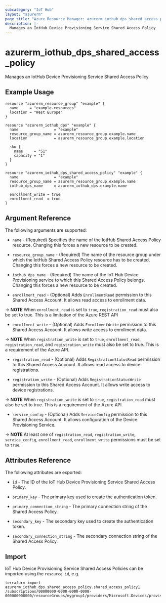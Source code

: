 ```yaml
---
subcategory: "IoT Hub"
layout: "azurerm"
page_title: "Azure Resource Manager: azurerm_iothub_dps_shared_access_policy"
description: |-
  Manages an IotHub Device Provisioning Service Shared Access Policy
---
```


# azurerm_iothub_dps_shared_access_policy

Manages an IotHub Device Provisioning Service Shared Access Policy

## Example Usage

```hcl
resource "azurerm_resource_group" "example" {
  name     = "example-resources"
  location = "West Europe"
}

resource "azurerm_iothub_dps" "example" {
  name                = "example"
  resource_group_name = azurerm_resource_group.example.name
  location            = azurerm_resource_group.example.location

  sku {
    name     = "S1"
    capacity = "1"
  }
}

resource "azurerm_iothub_dps_shared_access_policy" "example" {
  name                = "example"
  resource_group_name = azurerm_resource_group.example.name
  iothub_dps_name     = azurerm_iothub_dps.example.name

  enrollment_write = true
  enrollment_read  = true
}
```

## Argument Reference

The following arguments are supported:

* `name` - (Required) Specifies the name of the IotHub Shared Access Policy resource. Changing this forces a new resource to be created.

* `resource_group_name` - (Required) The name of the resource group under which the IotHub Shared Access Policy resource has to be created. Changing this forces a new resource to be created.

* `iothub_dps_name` - (Required) The name of the IoT Hub Device Provisioning service to which this Shared Access Policy belongs. Changing this forces a new resource to be created.

* `enrollment_read` - (Optional) Adds `EnrollmentRead` permission to this Shared Access Account. It allows read access to enrollment data.

-> **NOTE** When `enrollment_read` is set to `true`, `registration_read` must also be set to true. This is a limitation of the Azure REST API

* `enrollment_write` - (Optional) Adds `EnrollmentWrite` permission to this Shared Access Account. It allows write access to enrollment data.

-> **NOTE** When `registration_write` is set to `true`, `enrollment_read`, `registration_read`, and `registration_write` must also be set to true. This is a requirement of the Azure API.

* `registration_read` - (Optional) Adds `RegistrationStatusRead` permission to this Shared Access Account. It allows read access to device registrations.

* `registration_write` - (Optional) Adds `RegistrationStatusWrite` permission to this Shared Access Account. It allows write access to device registrations.

-> **NOTE** When `registration_write` is set to `true`, `registration_read` must also be set to true. This is a requirement of the Azure API.

* `service_config` - (Optional) Adds `ServiceConfig` permission to this Shared Access Account. It allows configuration of the Device Provisioning Service.

-> **NOTE** At least one of `registration_read`, `registration_write`, `service_config`, `enrollment_read`, `enrollment_write` permissions must be set to `true`.

## Attributes Reference

The following attributes are exported:

* `id` - The ID of the IoT Hub Device Provisioning Service Shared Access Policy.

* `primary_key` - The primary key used to create the authentication token.

* `primary_connection_string` - The primary connection string of the Shared Access Policy.

* `secondary_key` - The secondary key used to create the authentication token.

* `secondary_connection_string` - The secondary connection string of the Shared Access Policy.

## Import

IoT Hub Device Provisioning Service Shared Access Policies can be imported using the `resource id`, e.g.

```shell
terraform import azurerm_iothub_dps_shared_access_policy.shared_access_policy1 /subscriptions/00000000-0000-0000-0000-000000000000/resourceGroups/mygroup1/providers/Microsoft.Devices/provisioningServices/dps1/keys/shared_access_policy1
```
